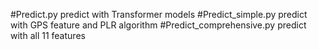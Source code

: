 #Predict.py  predict with Transformer models
#Predict_simple.py  predict with GPS feature and PLR algorithm
#Predict_comprehensive.py  predict with all 11 features
